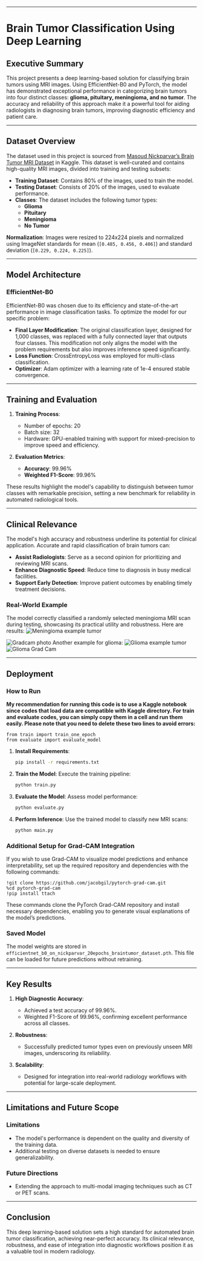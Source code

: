 

---

# Brain Tumor Classification Using Deep Learning

## Executive Summary

This project presents a deep learning-based solution for classifying brain tumors using MRI images. Using EfficientNet-B0 and PyTorch, the model has demonstrated exceptional performance in categorizing brain tumors into four distinct classes: **glioma, pituitary, meningioma, and no tumor**. The accuracy and reliability of this approach make it a powerful tool for aiding radiologists in diagnosing brain tumors, improving diagnostic efficiency and patient care.

---

## Dataset Overview

The dataset used in this project is sourced from [Masoud Nickparvar’s Brain Tumor MRI Dataset](https://www.kaggle.com/datasets/masoudnickparvar/brain-tumor-mri-dataset) in Kaggle. This dataset is well-curated and contains high-quality MRI images, divided into training and testing subsets:

- **Training Dataset**: Contains 80% of the images, used to train the model.
- **Testing Dataset**: Consists of 20% of the images, used to evaluate performance.
- **Classes**: The dataset includes the following tumor types:
  - **Glioma**
  - **Pituitary**
  - **Meningioma**
  - **No Tumor**

**Normalization**: Images were resized to 224x224 pixels and normalized using ImageNet standards for mean (`[0.485, 0.456, 0.406]`) and standard deviation (`[0.229, 0.224, 0.225]`).

---

## Model Architecture

### EfficientNet-B0
EfficientNet-B0 was chosen due to its efficiency and state-of-the-art performance in image classification tasks. To optimize the model for our specific problem:

- **Final Layer Modification**: The original classification layer, designed for 1,000 classes, was replaced with a fully connected layer that outputs four classes. This modification not only aligns the model with the problem requirements but also improves inference speed significantly.
- **Loss Function**: CrossEntropyLoss was employed for multi-class classification.
- **Optimizer**: Adam optimizer with a learning rate of 1e-4 ensured stable convergence.

---

## Training and Evaluation

1. **Training Process**:
   - Number of epochs: 20
   - Batch size: 32
   - Hardware: GPU-enabled training with support for mixed-precision to improve speed and efficiency.

2. **Evaluation Metrics**:
   - **Accuracy**: 99.96%
   - **Weighted F1-Score**: 99.96%

These results highlight the model's capability to distinguish between tumor classes with remarkable precision, setting a new benchmark for reliability in automated radiological tools.

---

## Clinical Relevance

The model's high accuracy and robustness underline its potential for clinical application. Accurate and rapid classification of brain tumors can:

- **Assist Radiologists**: Serve as a second opinion for prioritizing and reviewing MRI scans.
- **Enhance Diagnostic Speed**: Reduce time to diagnosis in busy medical facilities.
- **Support Early Detection**: Improve patient outcomes by enabling timely treatment decisions.

### Real-World Example
The model correctly classified a randomly selected meningioma MRI scan during testing, showcasing its practical utility and robustness. Here are results:
![Meningioma example tumor](https://github.com/fajan-py/Brain-Tumor-Classification-Using-Deep-Learning-and-Grad-Cam-explainability/blob/main/mri-meningioma.jpg)

![Gradcam photo](https://github.com/fajan-py/Brain-Tumor-Classification-Using-Deep-Learning-and-Grad-Cam-explainability/blob/main/meningioma%20heatmap.png)
Another example for glioma:
![Glioma example tumor](https://github.com/fajan-py/Brain-Tumor-Classification-Using-Deep-Learning-and-Grad-Cam-explainability/blob/main/Screen%20Shot%201403-11-09%20at%2017.13.27.png)
![Glioma Grad Cam](https://github.com/fajan-py/Brain-Tumor-Classification-Using-Deep-Learning-and-Grad-Cam-explainability/blob/main/Screen%20Shot%201403-11-09%20at%2017.14.41.png)

---

## Deployment

### How to Run

**My recommendation for running this code is to use a Kaggle notebook since codes that load data are compatible with Kaggle directory. For train and evaluate codes, you can simply copy them in a cell and run them easily. Please note that you need to delete these two lines to avoid errors:**

```
from train import train_one_epoch
from evaluate import evaluate_model
```

1. **Install Requirements**:
   ```bash
   pip install -r requirements.txt
   ```

2. **Train the Model**:
   Execute the training pipeline:
   ```bash
   python train.py
   ```

3. **Evaluate the Model**:
   Assess model performance:
   ```bash
   python evaluate.py
   ```

4. **Perform Inference**:
   Use the trained model to classify new MRI scans:
   ```bash
   python main.py
   ```


### Additional Setup for Grad-CAM Integration
If you wish to use Grad-CAM to visualize model predictions and enhance interpretability, set up the required repository and dependencies with the following commands:

```
!git clone https://github.com/jacobgil/pytorch-grad-cam.git
%cd pytorch-grad-cam
!pip install ttach
```
These commands clone the PyTorch Grad-CAM repository and install necessary dependencies, enabling you to generate visual explanations of the model’s predictions.



### Saved Model
The model weights are stored in `efficientnet_b0_on_nickparvar_20epochs_braintumor_dataset.pth`. This file can be loaded for future predictions without retraining.

---

## Key Results

1. **High Diagnostic Accuracy**:
   - Achieved a test accuracy of 99.96%.
   - Weighted F1-Score of 99.96%, confirming excellent performance across all classes.

2. **Robustness**:
   - Successfully predicted tumor types even on previously unseen MRI images, underscoring its reliability.

3. **Scalability**:
   - Designed for integration into real-world radiology workflows with potential for large-scale deployment.

---

## Limitations and Future Scope

### Limitations
- The model's performance is dependent on the quality and diversity of the training data.
- Additional testing on diverse datasets is needed to ensure generalizability.

### Future Directions
- Extending the approach to multi-modal imaging techniques such as CT or PET scans.


---

## Conclusion

This deep learning-based solution sets a high standard for automated brain tumor classification, achieving near-perfect accuracy. Its clinical relevance, robustness, and ease of integration into diagnostic workflows position it as a valuable tool in modern radiology.



